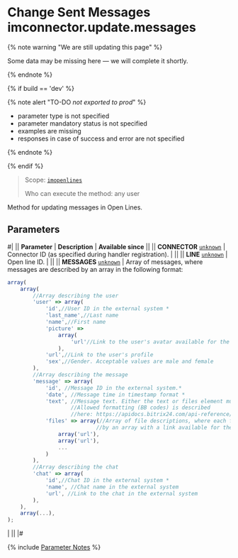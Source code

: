# Change Sent Messages imconnector.update.messages

{% note warning "We are still updating this page" %}

Some data may be missing here — we will complete it shortly.

{% endnote %}

{% if build == 'dev' %}

{% note alert "TO-DO _not exported to prod_" %}

- parameter type is not specified
- parameter mandatory status is not specified
- examples are missing
- responses in case of success and error are not specified

{% endnote %}

{% endif %}

> Scope: [`imopenlines`](../../scopes/permissions.md)
>
> Who can execute the method: any user

Method for updating messages in Open Lines.

## Parameters

#|
|| **Parameter** | **Description** | **Available since** ||
|| **CONNECTOR**
[`unknown`](../../data-types.md) | Connector ID (as specified during handler registration). | ||
|| **LINE**
[`unknown`](../../data-types.md) | Open line ID. | ||
|| **MESSAGES**
[`unknown`](../../data-types.md) | Array of messages, where messages are described by an array in the following format: 

```js
array(
    array(
        //Array describing the user
        'user' => array(
            'id',//User ID in the external system *
            'last_name',//Last name
            'name',//First name
            'picture' =>
                array(
                    'url'//Link to the user's avatar available for the account
                ),
            'url',//Link to the user's profile
            'sex',//Gender. Acceptable values are male and female
        ),
        //Array describing the message
        'message' => array(
            'id', //Message ID in the external system.*
            'date', //Message time in timestamp format *
            'text', //Message text. Either the text or files element must be specified. 
                    //Allowed formatting (BB codes) is described 
                    //here: https://apidocs.bitrix24.com/api-reference/chats/messages/index.html
            'files' => array(//Array of file descriptions, where each file is described 
                            //by an array with a link available for the account
                array('url'),
                array('url'),
                ...
            )
        ),
        //Array describing the chat
        'chat' => array(
            'id',//Chat ID in the external system *
            'name', //Chat name in the external system
            'url', //Link to the chat in the external system
        ),
    ),
    array(...),
);
```

| ||
|#

{% include [Parameter Notes](../../../_includes/required.md) %}